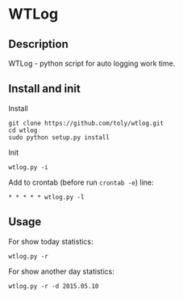 # WTLog

## Description

WTLog - python script for auto logging work time.

## Install and init

Install

	git clone https://github.com/toly/wtlog.git
	cd wtlog
	sudo python setup.py install
	
Init

	wtlog.py -i
	
Add to crontab (before run ```crontab -e```) line:

	* * * * * wtlog.py -l

## Usage

For show today statistics: 

	wtlog.py -r
	
For show another day statistics:

	wtlog.py -r -d 2015.05.10
